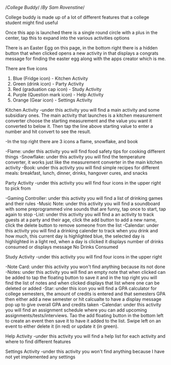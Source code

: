 /*College Buddy*/
/*By Sam Rovenstine*/

College buddy is made up of a lot of different features that a college student might find useful

Once this app is launched there is a single round circle with a plus in the center, tap this to expand into the various activities options

There is an Easter Egg on this page, in the bottom right there is a hidden button that when clicked opens a new activity in that displays a congrats message for finding the easter egg along with the apps creator which is me.

There are five icons
1. Blue (Fridge icon) - Kitchen Activity
2. Green (drink icon) - Party Activity
3. Red (graduation cap icon) - Study Activity
4. Purple (Question mark icon) - Help Activity
5. Orange (Gear icon) - Settings Activity

Kitchen Activity
-under this activity you will find a main activity and some subsidiary ones. The main activity that launches is a kitchen measurement converter choose the starting measurement and the value you want it converted to below it. Then tap the line above starting value to enter a number and hit convert to see the result. 

-In the top right there are 3 icons a flame, snowflake, and book

-Flame: under this activity you will find food safety tips for cooking different things
-Snowflake: under this activity you will find the temperature converter, it works just like the measurement converter in
the main kitchen activity
-Book: under this activity you will find simple recipes for different meals: breakfast, lunch, dinner, drinks, hangover cures, and snacks

Party Activity
-under this activity you will find four icons in the upper right to pick from

-Gaming Controller: under this activity you will find a list of drinking games and their rules
-Music Note: under this activity you will find a soundboard with some preprogrammed vine sounds that are funny, tap once to start, tap again to stop
-List: under this activity you will find a an activity to track guests at a party and their age, click the add button to add a new name, click the delete button to remove someone from the list
-Calendar: under this activity you will find a drinking calender to track when you drink and how much, this current day is highlighted blue, the selected day is highlighted in a light red, when a day is clicked it displays number of drinks consumed or displays message No Drinks Consumed


Study Activity
-under this activity you will find four icons in the upper right

-Note Card: under this activity you won't find anything because its not  done
-Notes: under this activity you will find an empty note that when clicked can be added to tap the floating button to save it and in the top right you will find the list of notes and when clicked displays that list where one can be deleted or added
-Star: under this icon you will find a GPA calculator for college semesters, the amount of credits is entered and that semesters GPA then either add a new semester or hit calcualte to have a display message pop up to give overall GPA and credits taken
-Calendar: under this activity you will find an assignment schedule where you can add upcoming assignments/tests/interviews. Tao the add floating button in the bottom left to create an event then save it to have it added to the list. Swipe left on an event to either delete it (in red) or update it (in green).


Help Activity
-under this activity you will find a help list for each activity and where to find different features


Settings Activity
-under this activity you won't find anything because I have not yet implemented any settings
